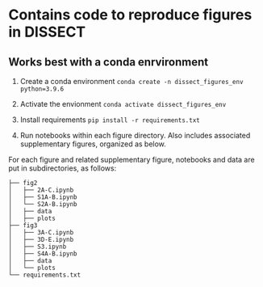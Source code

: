 # Contains code to reproduce figures in DISSECT

## Works best with a conda enrvironment
1. Create a conda environment
```conda create -n dissect_figures_env python=3.9.6```

2. Activate the envionment
```conda activate dissect_figures_env```

3. Install requirements
```pip install -r requirements.txt```

4. Run notebooks within each figure directory. Also includes associated supplementary figures, organized as below.

For each figure and related supplementary figure, notebooks and data are put in subdirectories, as follows:
```
├── fig2
│   ├── 2A-C.ipynb
│   ├── S1A-B.ipynb
│   └── S2A-B.ipynb
│   ├── data
│   ├── plots
├── fig3
│   ├── 3A-C.ipynb
│   ├── 3D-E.ipynb
│   ├── S3.ipynb
│   ├── S4A-B.ipynb
│   ├── data
│   └── plots
└── requirements.txt
```


